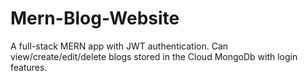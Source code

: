 # Mern-Blog-Website
A full-stack MERN app with JWT authentication.
Can view/create/edit/delete blogs stored in the Cloud MongoDb with login features.
